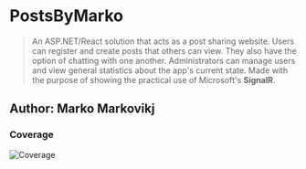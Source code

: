 # PostsByMarko

> An ASP.NET/React solution that acts as a post sharing website. Users can register and create posts that others can view. They also have the option of chatting with one another. Administrators can manage users and view general statistics about the app's current state. Made with the purpose of showing the practical use of Microsoft's **SignalR**.

## Author: Marko Markovikj

### Coverage

![Coverage](https://img.shields.io/endpoint?url=https://gist.githubusercontent.com/KralMarko123/d3a54e4ca76749db84b05c1aa272dbe0/raw/postsbymarko-coverage.json)
